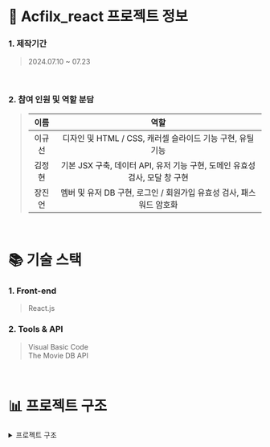 # 📃  Acfilx_react 프로젝트 정보

### 1. 제작기간

> 2024.07.10 ~ 07.23
<br>

### 2. 참여 인원 및 역할 분담

> |                    이름                    | 역할   |
> | :----------------------------------------: | :---------: |
> |   이규선   | 디자인 및 HTML / CSS, 캐러셀 슬라이드 기능 구현, 유틸 기능 | 
> |   김정현   |  기본 JSX 구축, 데이터 API, 유저 기능 구현, 도메인 유효성 검사, 모달 창 구현    |
> |   장진언   |   멤버 및 유저 DB 구현, 로그인 / 회원가입 유효성 검사, 패스워드 암호화     |

<br />

# 📚 기술 스택
### 1. Front-end

> React.js

### 2. Tools & API

> Visual Basic Code<br>
> The Movie DB API
<br>

# 📊 프로젝트 구조

<details>
<summary>프로젝트 구조</summary>
<div markdown="1" style="padding-left: 15px;">
<img src="https://github.com/user-attachments/assets/b330acc1-a75e-4c26-9b55-84578df2ac40" width="800px"/>


</div>
</details>

<br />




